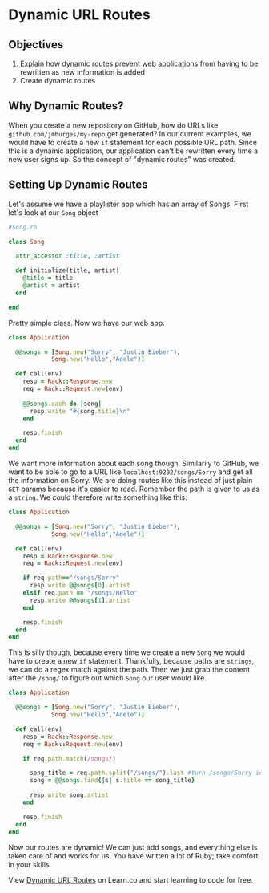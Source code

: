 # Dynamic URL Routes

## Objectives

1. Explain how dynamic routes prevent web applications from having to be rewritten as new information is added
2. Create dynamic routes 

## Why Dynamic Routes?

When you create a new repository on GitHub, how do URLs like `github.com/jmburges/my-repo` get generated? In our current examples, we would have to create a new `if` statement for each possible URL path. Since this is a dynamic application, our application can't be rewritten every time a new user signs up. So the concept of "dynamic routes" was created.

## Setting Up Dynamic Routes

Let's assume we have a playlister app which has an array of Songs. First let's look at our `Song` object

```ruby
#song.rb

class Song

  attr_accessor :title, :artist

  def initialize(title, artist)
    @title = title
    @artist = artist
  end

end
```

Pretty simple class. Now we have our web app.

```ruby
class Application

  @@songs = [Song.new("Sorry", "Justin Bieber"),
            Song.new("Hello","Adele")]

  def call(env)
    resp = Rack::Response.new
    req = Rack::Request.new(env)
    
    @@songs.each do |song|
      resp.write "#{song.title}\n"
    end

    resp.finish
  end
end
```

We want more information about each song though. Similarily to GitHub, we want to be able to go to a URL like `localhost:9292/songs/Sorry` and get all the information on Sorry. We are doing routes like this instead of just plain `GET` params because it's easier to read. Remember the path is given to us as a `string`. We could therefore write something like this:


```ruby
class Application

  @@songs = [Song.new("Sorry", "Justin Bieber"),
            Song.new("Hello","Adele")]

  def call(env)
    resp = Rack::Response.new
    req = Rack::Request.new(env)

    if req.path=="/songs/Sorry"
      resp.write @@songs[0].artist
    elsif req.path == "/songs/Hello"
      resp.write @@songs[1].artist
    end

    resp.finish
  end
end
```

This is silly though, because every time we create a new `Song` we would have to create a new `if` statement. Thankfully, because paths are `strings`, we can do a regex match against the path. Then we just grab the content after the `/song/` to figure out which `Song` our user would like.


```ruby
class Application

  @@songs = [Song.new("Sorry", "Justin Bieber"),
            Song.new("Hello","Adele")]

  def call(env)
    resp = Rack::Response.new
    req = Rack::Request.new(env)

    if req.path.match(/songs/)

      song_title = req.path.split("/songs/").last #turn /songs/Sorry into Sorry
      song = @@songs.find{|s| s.title == song_title}

      resp.write song.artist
    end

    resp.finish
  end
end
```

Now our routes are dynamic! We can just add songs, and everything else is taken care of and works for us. You have written a lot of Ruby; take comfort in your skills.

<p class='util--hide'>View <a href='https://learn.co/lessons/rack-dynamic-paths-readme'>Dynamic URL Routes</a> on Learn.co and start learning to code for free.</p>
